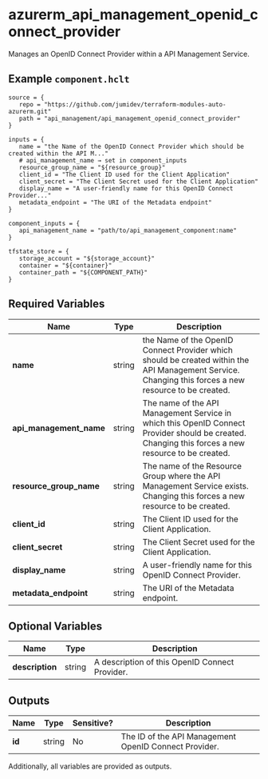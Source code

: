 # azurerm_api_management_openid_connect_provider

Manages an OpenID Connect Provider within a API Management Service.

## Example `component.hclt`

```hcl
source = {
   repo = "https://github.com/jumidev/terraform-modules-auto-azurerm.git"   
   path = "api_management/api_management_openid_connect_provider"   
}

inputs = {
   name = "the Name of the OpenID Connect Provider which should be created within the API M..."   
   # api_management_name → set in component_inputs
   resource_group_name = "${resource_group}"   
   client_id = "The Client ID used for the Client Application"   
   client_secret = "The Client Secret used for the Client Application"   
   display_name = "A user-friendly name for this OpenID Connect Provider..."   
   metadata_endpoint = "The URI of the Metadata endpoint"   
}

component_inputs = {
   api_management_name = "path/to/api_management_component:name"   
}

tfstate_store = {
   storage_account = "${storage_account}"   
   container = "${container}"   
   container_path = "${COMPONENT_PATH}"   
}

```

## Required Variables

| Name | Type |  Description |
| ---- | --------- |  ----------- |
| **name** | string |  the Name of the OpenID Connect Provider which should be created within the API Management Service. Changing this forces a new resource to be created. | 
| **api_management_name** | string |  The name of the API Management Service in which this OpenID Connect Provider should be created. Changing this forces a new resource to be created. | 
| **resource_group_name** | string |  The name of the Resource Group where the API Management Service exists. Changing this forces a new resource to be created. | 
| **client_id** | string |  The Client ID used for the Client Application. | 
| **client_secret** | string |  The Client Secret used for the Client Application. | 
| **display_name** | string |  A user-friendly name for this OpenID Connect Provider. | 
| **metadata_endpoint** | string |  The URI of the Metadata endpoint. | 

## Optional Variables

| Name | Type |  Description |
| ---- | --------- |  ----------- |
| **description** | string |  A description of this OpenID Connect Provider. | 



## Outputs

| Name | Type | Sensitive? | Description |
| ---- | ---- | --------- | --------- |
| **id** | string | No  | The ID of the API Management OpenID Connect Provider. | 

Additionally, all variables are provided as outputs.
